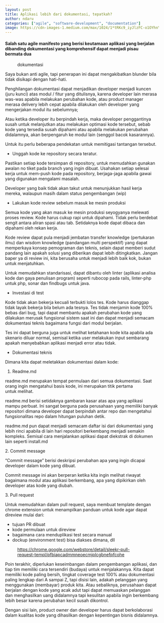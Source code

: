 ```yaml
---
layout: post
title: Aplikasi lebih dari dokumentasi, tepatkah?
author: ndaru
categories: ["agile", "software-development", "documentation"]
image: https://cdn-images-1.medium.com/max/1024/1*tRKc9_iyJlzFC-o1OYhnYw.jpeg
---
```

<h4>Salah satu agile manifesto yang berisi keutamaan aplikasi yang berjalan dibanding dokumentasi yang komprehensif dapat menjadi pisau bermata dua</h4><figure><img alt="" src="https://cdn-images-1.medium.com/max/1024/1*tRKc9_iyJlzFC-o1OYhnYw.jpeg" /><figcaption>dokumentasi</figcaption></figure><p>Saya bukan anti agile, tapi penerapan ini dapat mengakibatkan blunder bila tidak disikapi dengan hati-hati.</p><p>Penghilangan dokumentasi dapat menjadikan developer menjadi kuncen (juru kunci) atas modul / fitur yang ditulisnya, karena developer lain merasa was-was apabila melakukan perubahan kode, atau product manager merasa delivery lebih cepat apabila dilakukan oleh developer yang mengerjakan modul itu sebelumnya;</p><p>Atau ketika developer itu berpindah kerja, maka developer penggantinya susah untuk melanjutkan atau melakukan optimasi kode tersebut, sebab kode yang tersedia susah dipahami atau apabila melakukan perubahan didalamnya, akan berpengaruh ke modul lain (senggol bacok kasarannya).</p><p>Untuk itu perlu beberapa pendekatan untuk memitigasi tantangan tersebut.</p><ul><li>Unggah kode ke repository secara teratur.</li></ul><p>Pastikan setiap kode tersimpan di repository, untuk memudahkan gunakan awalan no tiket pada branch yang ingin dibuat. Usahakan setiap selesai kerja untuk mem-push kode pada repository, berjaga-jaga apabila gawai yang digunakan mengalami masalah.</p><p>Developer yang baik tidak akan takut untuk menunjukkan hasil kerja mereka, walaupun masih dalam status pengembangan (wip)</p><ul><li>Lakukan kode review sebelum masuk ke mesin produksi</li></ul><p>Semua kode yang akan masuk ke mesin produksi seyogyanya melewati proses review. Kode harus cukup rapi untuk dipahami. Tidak perlu berdebat sengit antara aliran spasi atau tab. Setidaknya kode dapat dibaca dan dipahami oleh rekan kerja.</p><p>Kode review dapat pula menjadi jembatan transfer knowledge (pertukaran ilmu) dan wisdom knowledge (pandangan multi perspektif) yang dapat memperkaya konsep pemograman dan teknis, selain dapat memberi sudut pandang lain apakah solusi yang diberikan dapat lebih ditingkatkan. Jangan baper ya di review ini, kita berusaha untuk menjadi lebih baik kok, bukan untuk menjatuhkan.</p><p>Untuk memudahkan standarisasi, dapat dibantu oleh linter (aplikasi analisa kode dan gaya penulisan program) seperti rubocop pada rails, linter-php untuk php, sonar dan findbugs untuk java.</p><ul><li>Investasi di test</li></ul><p>Kode tidak akan bekerja kecuali terbukti lolos tes. Kode harus dianggap tidak layak bekerja bila belum ada tesnya. Tes tidak menjamin kode 100% bebas dari bug, tapi dapat membantu apakah perubahan kode yang dilakukan merusak fungsional sistem saat ini dan dapat menjadi semacam dokumentasi teknis bagaimana fungsi dari modul berjalan.</p><p>Tes ini dapat berguna juga untuk melihat ketahanan kode kita apabila ada skenario diluar normal, semisal ketika user melakukan input sembarang apakah menyebabkan aplikasi menjadi error atau tidak.</p><ul><li>Dokumentasi teknis</li></ul><p>Dimana kita dapat meletakkan dokumentasi dalam kode:</p><ol><li>Readme.md</li></ol><p>readme.md merupakan tempat permulaan dari semua dokumentasi. Saat orang ingin mengatahui basis kode, ini merupakan titik pertama untuk melihat.</p><p>readme.md berisi setidaknya gambaran kasar atas apa yang aplikasi mampu perbuat. Ini sangat berguna pada perusahaan yang memiliki banyak repositori dimana developer dapat berpindah antar repo dan mengetahui fungsionalitas repo dalam hitungan puluhan detik.</p><p>readme.md pun dapat menjadi semacam daftar isi dari dokumentasi yang lebih rinci apabila di lain hari repositori berkembang menjadi semakin kompleks. Semisal cara menjalankan aplikasi dapat diekstrak di dokumen lain seperti install.md</p><p>2. Commit message</p><p>“Commit message” berisi deskripsi perubahan apa yang ingin dicapai developer dalam kode yang dibuat.</p><p>Commit message ini akan berperan ketika kita ingin melihat riwayat bagaimana modul atau aplikasi berkembang, apa yang dipikirkan oleh developer atas kode yang diubah.</p><p>3. Pull request</p><p>Untuk memudahkan dalam pull request, saya membuat template dengan chrome extension untuk menampilkan panduan untuk kode agar dapat direview mulai dari:</p><ul><li>tujuan PR dibuat</li><li>kode permulaan untuk direview</li><li>bagaimana cara menduplikasi test secara manual</li><li>dockup (environment test) bisa diakses dimana, dll</li></ul><figure><img alt="" src="https://cdn-images-1.medium.com/max/1024/1*BmEoODS3kJjsHQVKCfe0ow.png" /><figcaption><a href="https://chrome.google.com/webstore/detail/sleekr-pull-request-templ/pfbiapcadmmneoecmjplcgbnefpfcohe">https://chrome.google.com/webstore/detail/sleekr-pull-request-templ/pfbiapcadmmneoecmjplcgbnefpfcohe</a></figcaption></figure><p>Poin terakhir, diperlukan keseimbangan dalam pengembangan aplikasi, dan tiap tim memiliki cara tersendiri (budaya) untuk menjalakannya. Kita dapat memiliki kode paling bersih, tingkat coverage test 100% atau dokumentasi paling lengkap dari A sampai Z, tapi disisi lain, adakah pelanggan yang menggunakan (membayar) produk kita. Atau sebaliknya, perusahaan dapat berjalan dengan kode yang acak adut tapi dapat memuaskan pelanggan dan menghasilkan uang didalamnya tapi kesulitan apabila ingin berkembang lebih besar karena perubahan kecil susah dikontrol.</p><p>Dengan sisi lain, product owner dan developer harus dapat berkolaborasi dalam kualitas kode yang dihasilkan dengan kepentingan bisnis didalamnya.</p><img src="https://medium.com/_/stat?event=post.clientViewed&referrerSource=full_rss&postId=353c814ccd6e" width="1" height="1">